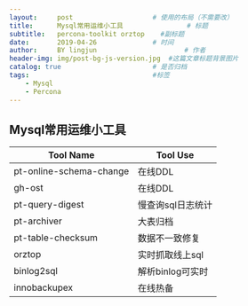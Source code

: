 ```yaml
---
layout:     post   				    # 使用的布局（不需要改）
title:      Mysql常用运维小工具 				# 标题 
subtitle:   percona-toolkit orztop    #副标题
date:       2019-04-26 				# 时间
author:     BY lingjun						# 作者
header-img: img/post-bg-js-version.jpg 	#这篇文章标题背景图片
catalog: true 						# 是否归档
tags:								#标签
    - Mysql
    - Percona
---
```


## Mysql常用运维小工具

|Tool Name|Tool Use|
|--|--|
|pt-online-schema-change|在线DDL|
|gh-ost|在线DDL|
|pt-query-digest|慢查询sql日志统计|
|pt-archiver|大表归档|
|pt-table-checksum|数据不一致修复|
|orztop|实时抓取线上sql|
|binlog2sql|解析binlog可实时|
|innobackupex|在线热备|